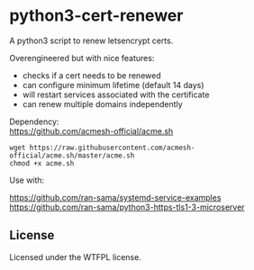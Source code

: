 # python3-cert-renewer
A python3 script to renew letsencrypt certs. 

Overengineered but with nice features:

* checks if a cert needs to be renewed
* can configure minimum lifetime (default 14 days)
* will restart services associated with the certificate
* can renew multiple domains independently

Dependency:  
https://github.com/acmesh-official/acme.sh  
```
wget https://raw.githubusercontent.com/acmesh-official/acme.sh/master/acme.sh
chmod +x acme.sh
```

Use with:

https://github.com/ran-sama/systemd-service-examples  
https://github.com/ran-sama/python3-https-tls1-3-microserver  


## License
Licensed under the WTFPL license.
